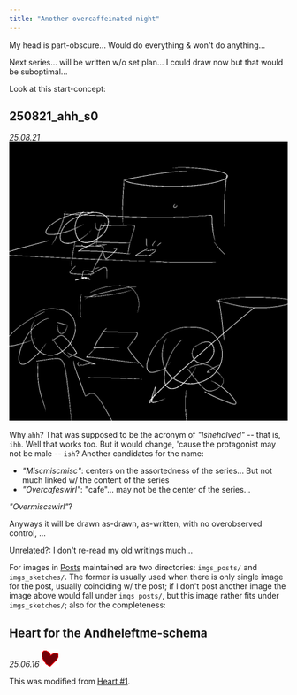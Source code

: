 ```yaml
---
title: "Another overcaffeinated night"
---
```


My head is part-obscure... Would do everything & won't do anything...

Next series... will be written w/o set plan... I could draw now but that would be suboptimal...

Look at this start-concept:

## 250821_ahh_s0
*25.08.21*
![/imgs_sketches/250821_ahh_s0.png](/imgs_sketches/250821_ahh_s0.png)

Why `ahh`? That was supposed to be the acronym of *"Ishehalved"* -- that is, `ihh`. Well that works too. But it would change, 'cause the protagonist may not be male -- `ish`?
Another candidates for the name:
- *"Miscmiscmisc"*: centers on the assortedness of the series... But not much linked w/ the content of the series
- *"Overcafeswirl"*: "cafe"... may not be the center of the series...

*"Overmiscswirl"*?

Anyways it will be drawn as-drawn, as-written, with no overobserved control, ...

Unrelated?: I don't re-read my old writings much...

For images in [Posts](/posts/) maintained are two directories: `imgs_posts/` and `imgs_sketches/`. The former is usually used when there is only single image for the post, usually coinciding w/ the post; if I don't post another image the image above would fall under `imgs_posts/`, but this image rather fits under `imgs_sketches/`; also for the completeness:

## Heart for the Andheleftme-schema
*25.06.16*
![/imgs_sketches/250616_heart_from_heart1_resized.png](/imgs_sketches/250616_heart_from_heart1_resized.png)

This was modified from [Heart #1](/minimallines/240610-heart-1).
